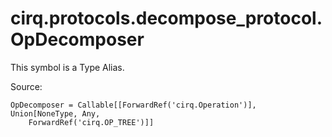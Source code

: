<div itemscope itemtype="http://developers.google.com/ReferenceObject">
<meta itemprop="name" content="cirq.protocols.decompose_protocol.OpDecomposer" />
<meta itemprop="path" content="Stable" />
</div>

# cirq.protocols.decompose_protocol.OpDecomposer


This symbol is a Type Alias.


Source:

<pre class="devsite-click-to-copy prettyprint lang-py tfo-signature-link">
<code>OpDecomposer = Callable[[ForwardRef('cirq.Operation')], Union[NoneType, Any,
    ForwardRef('cirq.OP_TREE')]]
</code></pre>




